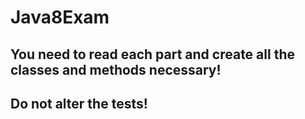 # Java8Exam

## You need to read each part and create all the classes and methods necessary!

## Do not alter the tests!
